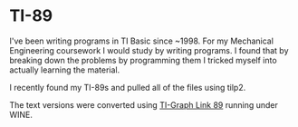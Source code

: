 # TI-89

I've been writing programs in TI Basic since ~1998. For my Mechanical Engineering coursework I would study by writing programs. I found that by breaking down the problems by programming them I tricked myself into actually learning the material.

I recently found my TI-89s and pulled all of the files using tilp2.

The text versions were converted using [TI-Graph Link 89](https://education.ti.com/en/us/software/details/en/A2E9B3DFCB44490DBD5449E05721767D/ti-graph-link-for-windows) running under WINE.
